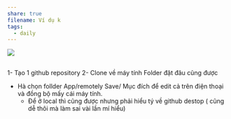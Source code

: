 ```yaml
---
share: true
filename: Ví dụ k
tags:
  - daily
---
```

![](https://i.imgur.com/2RoJIC4.png)
## 
1- Tạo 1 github repository
2- Clone về máy tính 
 Folder đặt đâu cũng được
 - Hà chọn follder App/remotely Save/  Mục đích để edit cả trên điện thoại và đồng bộ mấy cái máy tính.
   - Để ở local thì cũng được nhưng phải hiểu tý về github destop ( cũng dễ thôi mà làm sai vài lần mí hiểu)